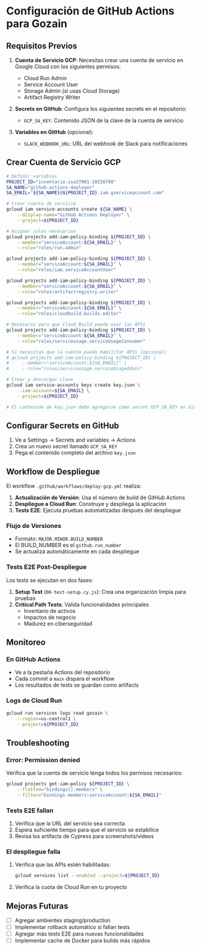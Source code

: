 # Configuración de GitHub Actions para Gozain

## Requisitos Previos

1. **Cuenta de Servicio GCP**: Necesitas crear una cuenta de servicio en Google Cloud con los siguientes permisos:
   - Cloud Run Admin
   - Service Account User
   - Storage Admin (si usas Cloud Storage)
   - Artifact Registry Writer

2. **Secrets en GitHub**: Configura los siguientes secrets en el repositorio:
   - `GCP_SA_KEY`: Contenido JSON de la clave de la cuenta de servicio

3. **Variables en GitHub** (opcional):
   - `SLACK_WEBHOOK_URL`: URL del webhook de Slack para notificaciones

## Crear Cuenta de Servicio GCP

```bash
# Definir variables
PROJECT_ID="inventario-iso27001-20250708"
SA_NAME="github-actions-deployer"
SA_EMAIL="${SA_NAME}@${PROJECT_ID}.iam.gserviceaccount.com"

# Crear cuenta de servicio
gcloud iam service-accounts create ${SA_NAME} \
    --display-name="GitHub Actions Deployer" \
    --project=${PROJECT_ID}

# Asignar roles necesarios
gcloud projects add-iam-policy-binding ${PROJECT_ID} \
    --member="serviceAccount:${SA_EMAIL}" \
    --role="roles/run.admin"

gcloud projects add-iam-policy-binding ${PROJECT_ID} \
    --member="serviceAccount:${SA_EMAIL}" \
    --role="roles/iam.serviceAccountUser"

gcloud projects add-iam-policy-binding ${PROJECT_ID} \
    --member="serviceAccount:${SA_EMAIL}" \
    --role="roles/artifactregistry.writer"

gcloud projects add-iam-policy-binding ${PROJECT_ID} \
    --member="serviceAccount:${SA_EMAIL}" \
    --role="roles/cloudbuild.builds.editor"

# Necesario para que Cloud Build pueda usar las APIs
gcloud projects add-iam-policy-binding ${PROJECT_ID} \
    --member="serviceAccount:${SA_EMAIL}" \
    --role="roles/serviceusage.serviceUsageConsumer"

# Si necesitas que la cuenta pueda habilitar APIs (opcional)
# gcloud projects add-iam-policy-binding ${PROJECT_ID} \
#     --member="serviceAccount:${SA_EMAIL}" \
#     --role="roles/serviceusage.serviceUsageAdmin"

# Crear y descargar clave
gcloud iam service-accounts keys create key.json \
    --iam-account=${SA_EMAIL} \
    --project=${PROJECT_ID}

# El contenido de key.json debe agregarse como secret GCP_SA_KEY en GitHub
```

## Configurar Secrets en GitHub

1. Ve a Settings → Secrets and variables → Actions
2. Crea un nuevo secret llamado `GCP_SA_KEY`
3. Pega el contenido completo del archivo `key.json`

## Workflow de Despliegue

El workflow `.github/workflows/deploy-gcp.yml` realiza:

1. **Actualización de Versión**: Usa el número de build de GitHub Actions
2. **Despliegue a Cloud Run**: Construye y despliega la aplicación
3. **Tests E2E**: Ejecuta pruebas automatizadas después del despliegue

### Flujo de Versiones

- Formato: `MAJOR.MINOR.BUILD_NUMBER`
- El BUILD_NUMBER es el `github.run_number`
- Se actualiza automáticamente en cada despliegue

### Tests E2E Post-Despliegue

Los tests se ejecutan en dos fases:

1. **Setup Test** (`00-test-setup.cy.js`): Crea una organización limpia para pruebas
2. **Critical Path Tests**: Valida funcionalidades principales
   - Inventario de activos
   - Impactos de negocio
   - Madurez en ciberseguridad

## Monitoreo

### En GitHub Actions

- Ve a la pestaña Actions del repositorio
- Cada commit a `main` dispara el workflow
- Los resultados de tests se guardan como artifacts

### Logs de Cloud Run

```bash
gcloud run services logs read gozain \
    --region=us-central1 \
    --project=${PROJECT_ID}
```

## Troubleshooting

### Error: Permission denied

Verifica que la cuenta de servicio tenga todos los permisos necesarios:

```bash
gcloud projects get-iam-policy ${PROJECT_ID} \
    --flatten="bindings[].members" \
    --filter="bindings.members:serviceAccount:${SA_EMAIL}"
```

### Tests E2E fallan

1. Verifica que la URL del servicio sea correcta
2. Espera suficiente tiempo para que el servicio se estabilice
3. Revisa los artifacts de Cypress para screenshots/videos

### El despliegue falla

1. Verifica que las APIs estén habilitadas:
   ```bash
   gcloud services list --enabled --project=${PROJECT_ID}
   ```

2. Verifica la cuota de Cloud Run en tu proyecto

## Mejoras Futuras

- [ ] Agregar ambientes staging/production
- [ ] Implementar rollback automático si fallan tests
- [ ] Agregar más tests E2E para nuevas funcionalidades
- [ ] Implementar cache de Docker para builds más rápidos